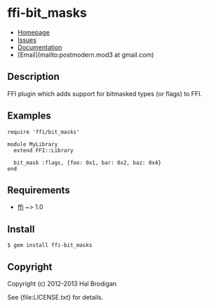 # ffi-bit_masks

* [Homepage](https://github.com/postmodern/ffi-bit_masks#readme)
* [Issues](https://github.com/postmodern/ffi-bit_masks/issues)
* [Documentation](http://rubydoc.info/gems/ffi-bit_masks/frames)
* [Email](mailto:postmodern.mod3 at gmail.com)

## Description

FFI plugin which adds support for bitmasked types (or flags) to FFI.

## Examples

    require 'ffi/bit_masks'

    module MyLibrary
      extend FFI::Library

      bit_mask :flags, {foo: 0x1, bar: 0x2, baz: 0x4}
    end

## Requirements

* [ffi](https://github.com/ffi/ffi#readme) ~> 1.0

## Install

    $ gem install ffi-bit_masks

## Copyright

Copyright (c) 2012-2013 Hal Brodigan

See {file:LICENSE.txt} for details.
